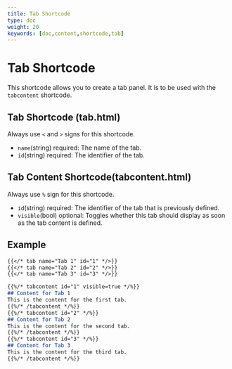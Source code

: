 ```yaml
---
title: Tab Shortcode
type: doc
weight: 20
keywords: [doc,content,shortcode,tab]
---
```

# Tab Shortcode
This shortcode allows you to create a tab panel. It is to be used with the `tabcontent` shortcode.
## Tab Shortcode (tab.html)
Always use `<` and `>` signs for this shortcode.
- `name`(string) required: The name of the tab.
- `id`(string) required: The identifier of the tab.

## Tab Content Shortcode(tabcontent.html)
Always use `%` sign for this shortcode.
- `id`(string) required: The identifier of the tab that is previously defined.
- `visible`(bool) optional: Toggles whether this tab should display as soon as the tab content is defined.

## Example
```markdown
{{</* tab name="Tab 1" id="1" */>}}
{{</* tab name="Tab 2" id="2" */>}}
{{</* tab name="Tab 3" id="3" */>}}

{{%/* tabcontent id="1" visible=true */%}}
## Content for Tab 1
This is the content for the first tab.
{{%/* /tabcontent */%}}
{{%/* tabcontent id="2" */%}}
## Content for Tab 2
This is the content for the second tab.
{{%/* /tabcontent */%}}
{{%/* tabcontent id="3" */%}}
## Content for Tab 3
This is the content for the third tab.
{{%/* /tabcontent */%}}
